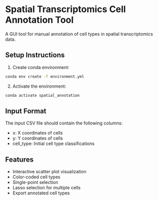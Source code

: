 # Spatial Transcriptomics Cell Annotation Tool

A GUI tool for manual annotation of cell types in spatial transcriptomics data.

## Setup Instructions

1. Create conda environment:
```bash
conda env create -f environment.yml
```

2. Activate the environment:
```bash
conda activate spatial_annotation
```

## Input Format
The input CSV file should contain the following columns:
- x: X coordinates of cells
- y: Y coordinates of cells
- cell_type: Initial cell type classifications

## Features
- Interactive scatter plot visualization
- Color-coded cell types
- Single-point selection
- Lasso selection for multiple cells
- Export annotated cell types 
